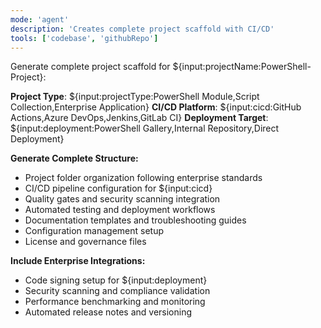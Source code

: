 ```yaml
---
mode: 'agent'
description: 'Creates complete project scaffold with CI/CD'
tools: ['codebase', 'githubRepo']
---
```


Generate complete project scaffold for ${input:projectName:PowerShell-Project}:

**Project Type**: ${input:projectType:PowerShell Module,Script Collection,Enterprise Application}
**CI/CD Platform**: ${input:cicd:GitHub Actions,Azure DevOps,Jenkins,GitLab CI}
**Deployment Target**: ${input:deployment:PowerShell Gallery,Internal Repository,Direct Deployment}

**Generate Complete Structure:**
- Project folder organization following enterprise standards
- CI/CD pipeline configuration for ${input:cicd}
- Quality gates and security scanning integration
- Automated testing and deployment workflows
- Documentation templates and troubleshooting guides
- Configuration management setup
- License and governance files

**Include Enterprise Integrations:**
- Code signing setup for ${input:deployment}
- Security scanning and compliance validation
- Performance benchmarking and monitoring
- Automated release notes and versioning